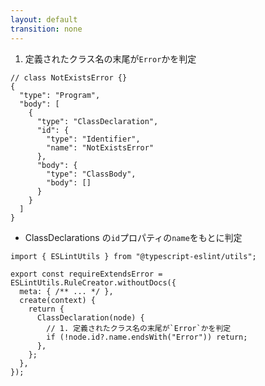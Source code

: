 ```yaml
---
layout: default
transition: none
---
```


<style scoped>
.slidev-vclick-hidden {
  display: none;
}
</style>

<div class="_bullet">

1. 定義されたクラス名の末尾が`Error`かを判定

<div v-click.hide="2">

```json{*|9}
// class NotExistsError {}
{
  "type": "Program",
  "body": [
    {
      "type": "ClassDeclaration",
      "id": {
        "type": "Identifier",
        "name": "NotExistsError"
      },
      "body": {
        "type": "ClassBody",
        "body": []
      }
    }
  ]
}
```

</div>

</div>

<div v-click="2" class="_bullet">

* ClassDeclarations の`id`プロパティの`name`をもとに判定

```ts{*|*|7-10|*}
import { ESLintUtils } from "@typescript-eslint/utils";

export const requireExtendsError = ESLintUtils.RuleCreator.withoutDocs({
  meta: { /** ... */ },
  create(context) {
    return {
      ClassDeclaration(node) {
        // 1. 定義されたクラス名の末尾が`Error`かを判定
        if (!node.id?.name.endsWith("Error")) return;
      },
    };
  },
});
```

</div>

<!-- 
表示されているものは、AST をかなり単純化していますが、NotExistsError を定義した時に生成される AST です。  
今回のルールでは、「クラス名」が非常に重要なポイントとなっているので、AST をみて、どこにクラス名が含まれているのかを確認してみます。

[click] この部分です。ClassDeclaration の id プロパティの name に、クラス名が格納されています。

そのため、クラス名の末尾が Error になっているかを判断するコードをこのように実装します

[click] 今回定義するルールは、Class 宣言に対するものです。そのため、
[click]  create メソッドの return に ClassDeclaration を指定しています。  
これにより、eslint が Class 宣言のノードを探索する際に、記述した処理が実行されます。

[click] そして、先ほど見たASTの内容をもとに、ClassDeclaration の id プロパティの name の末尾が Error であるかを判定しています

ここまでで、定義されたクラス名の末尾が Error かを判定する実装が完了しましたので、
-->